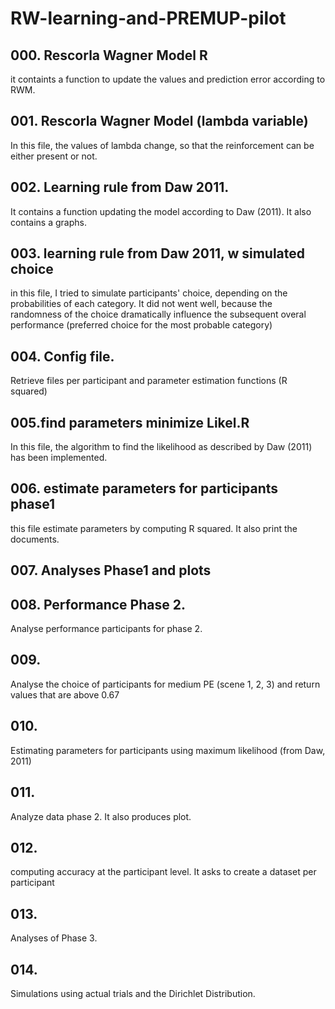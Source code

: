 # RW-learning-and-PREMUP-pilot
## 000. Rescorla Wagner Model R
it containts a function to update the values and prediction error according to RWM. 

## 001. Rescorla Wagner Model (lambda variable)
In this file, the values of lambda change, so that the reinforcement can be either present or not.

## 002. Learning rule from Daw 2011. 
It contains a function updating the model according to Daw (2011). It also contains a graphs. 

## 003. learning rule from Daw 2011, w simulated choice
in this file, I tried to simulate participants' choice, depending on the probabilities of each category. It did not went well, 
because the randomness of the choice dramatically influence the subsequent overal performance (preferred choice for the most probable category)

## 004. Config file.
Retrieve files per participant and parameter estimation functions (R squared)

## 005.find parameters minimize Likel.R
In this file, the algorithm to find the likelihood as described by Daw (2011) has been implemented. 

## 006. estimate parameters for participants phase1
this file estimate parameters by computing R squared. It also print the documents.

## 007. Analyses Phase1 and plots

## 008. Performance Phase 2.
Analyse performance participants for phase 2. 

## 009.
Analyse the choice of participants for medium PE (scene 1, 2, 3) and return values that are above 0.67

## 010. 
Estimating parameters for participants using maximum likelihood (from Daw, 2011)

## 011. 
Analyze data phase 2. It also produces plot. 

## 012. 
computing accuracy at the participant level. It asks to create a dataset per participant

## 013. 
Analyses of Phase 3. 

## 014. 
Simulations using actual trials and the Dirichlet Distribution. 


